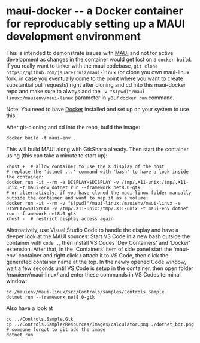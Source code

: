 # maui-docker -- a Docker container for reproducably setting up a MAUI development environment

This is intended to demonstrate issues with [MAUI](https://github.com/jsuarezruiz/maui-linux) and not 
for active development as changes in the container would get lost on a `docker build`.
If you really want to tinker with the maui codebase, `git clone https://github.com/jsuarezruiz/maui-linux` 
(or clone you own maui-linux fork, in case you eventually come to the point where you want to create 
substantial pull requests) right after cloning and cd into this maui-docker repo and make sure to 
always add the `-v "$(pwd)"/maui-linux:/mauienv/maui-linux` parameter in your `docker run` command.

Note: You need to have [Docker](https://docs.docker.com/engine/install/ubuntu/) installed and set up 
on your system to use this.

After git-cloning and cd into the repo, build the image:

    docker build -t maui-env .

This will build MAUI along with GtkSharp already. Then start the container using (this can take a minute to start up):

    xhost +  # allow container to use the X display of the host
    # replace the 'dotnet ...' command with 'bash' to have a look inside the container:
    docker run -it --rm -e DISPLAY=$DISPLAY -v /tmp/.X11-unix:/tmp/.X11-unix -t maui-env dotnet run --framework net8.0-gtk
    # or alternatively, if you have cloned the maui-linux folder manually outside the container and want to map it as a volume:
    docker run -it --rm -v "$(pwd)"/maui-linux:/mauienv/maui-linux -e DISPLAY=$DISPLAY -v /tmp/.X11-unix:/tmp/.X11-unix -t maui-env dotnet run --framework net8.0-gtk    
    xhost -  # restrict display access again

Alternatively, use Visual Studio Code to handle the display and have a deeper look at the MAUI sources: 
Start VS Code in a new bash outside the container with `code .`,
then install VS Codes 'Dev Containers' and 'Docker' extension. After that, 
in the 'Containers' item of side panel start the 'maui-env' container and right click / attach it to VS Code, 
then click the generated container name at the top. 
In the newly opened Code window, wait a few seconds until VS Code is setup in the container,
then open folder /mauienv/maui-linux/ and enter these commands in VS Codes terminal window:

    cd /mauienv/maui-linux/src/Controls/samples/Controls.Sample
    dotnet run --framework net8.0-gtk

Also have a look at

    cd ../Controls.Sample.Gtk
    cp ../Controls.Sample/Resources/Images/calculator.png ./dotnet_bot.png  # someone forgot to git add the image
    dotnet run
